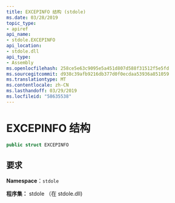 ```yaml
---
title: EXCEPINFO 结构 (stdole)
ms.date: 03/28/2019
topic_type:
- apiref
api_name:
- stdole.EXCEPINFO
api_location:
- stdole.dll
api_type:
- Assembly
ms.openlocfilehash: 258ce5e63c9095e5a451d807d588f31512f5e5fd
ms.sourcegitcommit: d938c39afb9216db377d0f0ecdaa53936a851059
ms.translationtype: MT
ms.contentlocale: zh-CN
ms.lasthandoff: 03/29/2019
ms.locfileid: "58635538"
---
```

# <a name="excepinfo-structure"></a>EXCEPINFO 结构

```csharp
public struct EXCEPINFO
```

## <a name="requirements"></a>要求

**Namespace**：`stdole`

**程序集：** stdole （在 stdole.dll)
